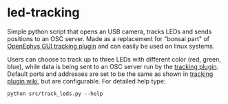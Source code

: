 # led-tracking

Simple python script that opens an USB camera, tracks LEDs and sends positions to an OSC server.
Made as a replacement for "bonsai part" of [OpenEphys GUI tracking plugin](https://github.com/CINPLA/tracking-plugin) and can easily be used on linux systems.

Users can choose to track up to three LEDs with different color (red, green, blue), while data is being sent to an OSC server run by the [tracking plugin](https://github.com/CINPLA/tracking-plugin). 
Default ports and addresses are set to be the same as shown in [tracking plugin wiki](https://github.com/CINPLA/tracking-plugin/wiki), but are configurable. For detailed help type:

`python src/track_leds.py --help`
